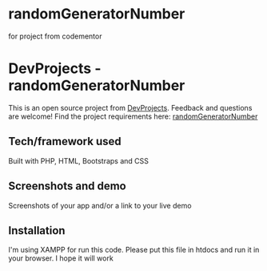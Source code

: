 # randomGeneratorNumber
for project from codementor

# DevProjects - randomGeneratorNumber

This is an open source project from [DevProjects](http://www.codementor.io/projects). Feedback and questions are welcome!
Find the project requirements here: [randomGeneratorNumber](url)

## Tech/framework used
Built with PHP, HTML, Bootstraps and CSS

## Screenshots and demo
Screenshots of your app and/or a link to your live demo

## Installation
I'm using XAMPP for run this code. Please put this file in htdocs and run it in your browser. I hope it will work


